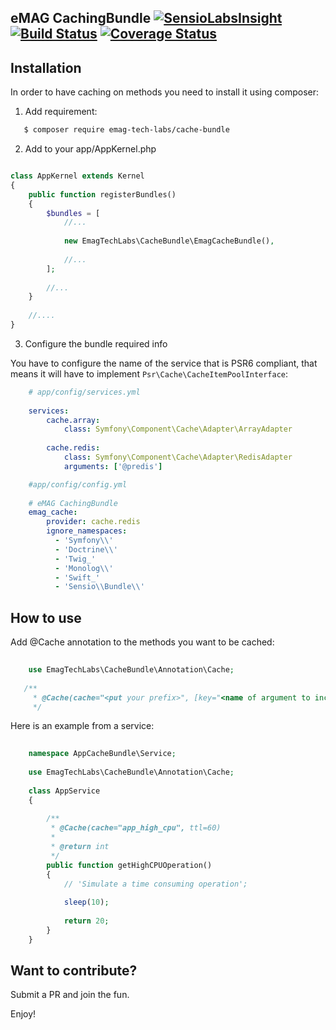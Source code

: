 eMAG CachingBundle [![SensioLabsInsight](https://insight.sensiolabs.com/projects/04ea73ef-649e-449e-b36b-3b44dc98a9f1/mini.png)](https://insight.sensiolabs.com/projects/04ea73ef-649e-449e-b36b-3b44dc98a9f1) [![Build Status](https://travis-ci.org/eMAGTechLabs/cache-bundle.svg?branch=master)](https://travis-ci.org/eMAGTechLabs/cache-bundle)  [![Coverage Status](https://coveralls.io/repos/github/eMAGTechLabs/cache-bundle/badge.svg?branch=master)](https://coveralls.io/github/eMAGTechLabs/cache-bundle?branch=master)
----

## Installation

In order to have caching on methods you need to install it using composer:

1. Add requirement:
    
```bash
   $ composer require emag-tech-labs/cache-bundle
```
    
2. Add to your app/AppKernel.php
    
```php

class AppKernel extends Kernel
{
    public function registerBundles()
    {
        $bundles = [
            //...
            
            new EmagTechLabs\CacheBundle\EmagCacheBundle(),
            
            //...
        ];
        
        //...
    }
 
    //....
}
```

3. Configure the bundle required info

You have to configure the name of the service that is PSR6 compliant, that means it will have to implement `Psr\Cache\CacheItemPoolInterface`:

```yml
    # app/config/services.yml
    
    services:
        cache.array:
            class: Symfony\Component\Cache\Adapter\ArrayAdapter
            
        cache.redis:
            class: Symfony\Component\Cache\Adapter\RedisAdapter
            arguments: ['@predis']
```

```yml
    #app/config/config.yml
    
    # eMAG CachingBundle
    emag_cache:
        provider: cache.redis
        ignore_namespaces:
          - 'Symfony\\'
          - 'Doctrine\\'
          - 'Twig_'
          - 'Monolog\\'
          - 'Swift_'
          - 'Sensio\\Bundle\\'
```

## How to use

Add @Cache annotation to the methods you want to be cached:


```php
    
    use EmagTechLabs\CacheBundle\Annotation\Cache;
    
   /**
     * @Cache(cache="<put your prefix>", [key="<name of argument to include in cache key separated by comma>",  [ttl=600, [reset=true ]]])
     */
```

Here is an example from a service:

```php
    
    namespace AppCacheBundle\Service;
    
    use EmagTechLabs\CacheBundle\Annotation\Cache;
    
    class AppService
    {
        
        /**
         * @Cache(cache="app_high_cpu", ttl=60)
         *
         * @return int
         */
        public function getHighCPUOperation()
        {
            // 'Simulate a time consuming operation';
            
            sleep(10);
    
            return 20;
        }
    }
```

## Want to contribute?

Submit a PR and join the fun.


Enjoy!
